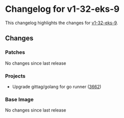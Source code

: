 # Changelog for v1-32-eks-9

This changelog highlights the changes for [v1-32-eks-9](https://github.com/aws/eks-distro/tree/v1-32-eks-9).

## Changes

### Patches
No changes since last release

### Projects
* Upgrade gittag/golang for go runner ([3662](https://github.com/aws/eks-distro/pull/3662))

### Base Image
No changes since last release

